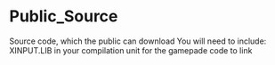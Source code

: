 # Public_Source
Source code, which the public can download
You will need to include:
XINPUT.LIB
in your compilation unit for the gamepade code to link
